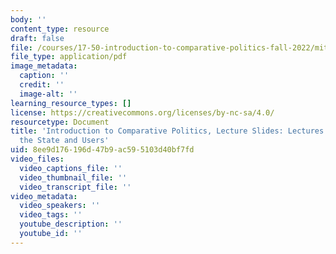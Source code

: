 ```yaml
---
body: ''
content_type: resource
draft: false
file: /courses/17-50-introduction-to-comparative-politics-fall-2022/mit17_50f22_lec6_and_lec7.pdf
file_type: application/pdf
image_metadata:
  caption: ''
  credit: ''
  image-alt: ''
learning_resource_types: []
license: https://creativecommons.org/licenses/by-nc-sa/4.0/
resourcetype: Document
title: 'Introduction to Comparative Politics, Lecture Slides: Lectures 6 and 7, Constraining
  the State and Users'
uid: 8ee9d176-196d-47b9-ac59-5103d40bf7fd
video_files:
  video_captions_file: ''
  video_thumbnail_file: ''
  video_transcript_file: ''
video_metadata:
  video_speakers: ''
  video_tags: ''
  youtube_description: ''
  youtube_id: ''
---
```

